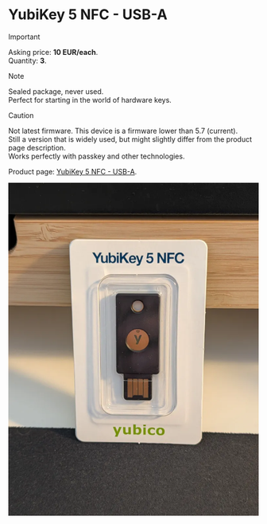 # YubiKey 5 NFC - USB-A

> [!IMPORTANT]
> Asking price: **10 EUR/each**.  
> Quantity: **3**.

> [!NOTE]
> Sealed package, never used.  
> Perfect for starting in the world of hardware keys.

> [!CAUTION]
> Not latest firmware. This device is a firmware lower than 5.7 (current).  
> Still a version that is widely used, but might slightly differ from the product page description.  
> Works perfectly with passkey and other technologies.

Product page: [YubiKey 5 NFC - USB-A](https://www.yubico.com/nl/product/yubikey-5-series/yubikey-5-nfc/).

![YubiKey 5 NFC - USB-A](006-yubikey_5_nfc_usba.webp)
